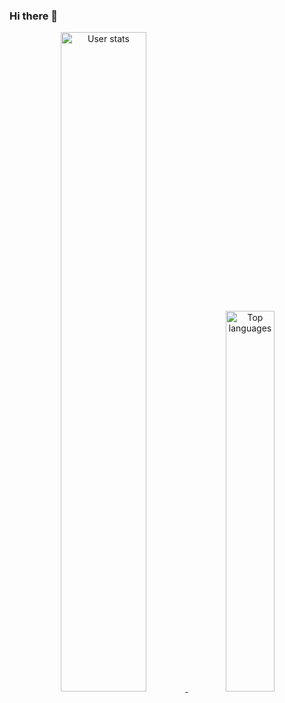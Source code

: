 ### Hi there 👋
<p align="center">
    <a href="https://github.com/anuraghazra/github-readme-stats">
        <img width="52%" src="https://github-readme-stats.yumdeb.top/api?username=zzwtsy&show_icons=true&theme=transparent"
            alt="User stats" />
        <img width="39.5%" src="https://github-readme-stats.yumdeb.top/api/top-langs/?count_private=true&username=zzwtsy&layout=compact&theme=transparent&langs_count=6&exclude_repo=kernel_xiaomi_alioth,Student-Management-System,i5-10400F_TUF-GAMING-B460M-PLUS"
            alt="Top languages" />
     <a>
</p>
